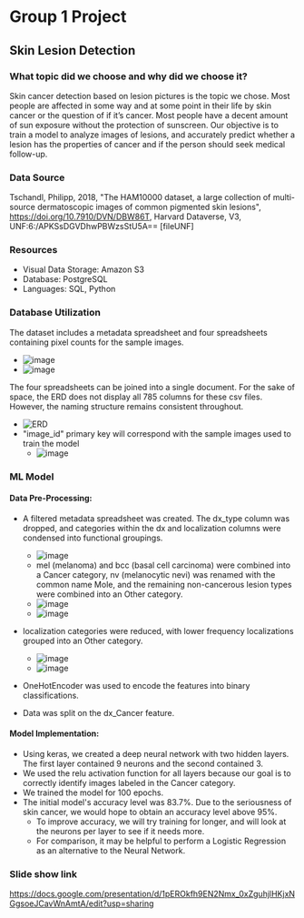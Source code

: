 # Group 1 Project
## Skin Lesion Detection

### What topic did we choose and why did we choose it?

Skin cancer detection based on lesion pictures is the topic we chose. Most people are affected in some way and at some point in their life by skin cancer or the question of if it’s cancer. Most people have a decent amount of sun exposure without the protection of sunscreen. Our objective is to train a model to analyze images of lesions, and accurately predict whether a lesion has the properties of cancer and if the person should seek medical follow-up.

### Data Source
Tschandl, Philipp, 2018, "The HAM10000 dataset, a large collection of multi-source dermatoscopic images of common pigmented skin lesions", https://doi.org/10.7910/DVN/DBW86T, Harvard Dataverse, V3, UNF:6:/APKSsDGVDhwPBWzsStU5A== [fileUNF]

### Resources

- Visual Data Storage: Amazon S3
- Database: PostgreSQL
- Languages: SQL, Python

### Database Utilization

The dataset includes a metadata spreadsheet and four spreadsheets containing pixel counts for the sample images.
  - ![image](https://user-images.githubusercontent.com/83254435/133031814-8f12f8e6-ceb9-41ed-ad26-154fc2361f18.png)
  - ![image](https://user-images.githubusercontent.com/83254435/133032037-62079814-8191-4fb4-af83-dcf6787781c4.png)

The four spreadsheets can be joined into a single document. For the sake of space, the ERD does not display all 785 columns for these csv files. However, the naming structure remains consistent throughout.
  - ![ERD](https://user-images.githubusercontent.com/83254435/133032192-a65346b6-0e47-4d41-9100-db98e9fc2aa2.png)
  - "image_id" primary key will correspond with the sample images used to train the model
    - ![image](https://user-images.githubusercontent.com/83254435/133032897-c36a3ad6-4f19-4b90-a20b-4151f02566e7.png)

 
### ML Model

#### Data Pre-Processing:
  - A filtered metadata spreadsheet was created. The dx_type column was dropped, and categories within the dx and localization columns were condensed into functional groupings.
    - ![image](https://user-images.githubusercontent.com/83254435/135788982-1227adab-4422-4b45-b7a2-b032f0a79dab.png)
    - mel (melanoma) and bcc (basal cell carcinoma) were combined into a Cancer category, nv (melanocytic nevi) was renamed with the common name Mole, and the remaining non-cancerous lesion types were combined into an Other category.
    - ![image](https://user-images.githubusercontent.com/83254435/135789380-25233c4d-c186-47c4-bd9e-4e5672c7a69c.png)
    - ![image](https://user-images.githubusercontent.com/83254435/135789404-4beaf007-e9f5-48bb-a547-7d6a18dbb4ba.png)

  - localization categories were reduced, with lower frequency localizations grouped into an Other category.
    - ![image](https://user-images.githubusercontent.com/83254435/135789755-8203bfd1-d2c4-4f61-9ea6-760068084ede.png)
    - ![image](https://user-images.githubusercontent.com/83254435/135789767-8dbe3750-e8ab-4e71-a257-7e19373c1933.png)

  - OneHotEncoder was used to encode the features into binary classifications. 
  - Data was split on the dx_Cancer feature.

#### Model Implementation:
  - Using keras, we created a deep neural network with two hidden layers. The first layer contained 9 neurons and the second contained 3. 
  - We used the relu activation function for all layers because our goal is to correctly identify images labeled in the Cancer category.
  - We trained the model for 100 epochs.
  - The initial model's accuracy level was 83.7%. Due to the seriousness of skin cancer, we would hope to obtain an accuracy level above 95%. 
    - To improve accuracy, we will try training for longer, and will look at the neurons per layer to see if it needs more. 
    - For comparison, it may be helpful to perform a Logistic Regression as an alternative to the Neural Network.

### Slide show link

https://docs.google.com/presentation/d/1pEROkfh9EN2Nmx_0xZguhjlHKjxNGgsoeJCavWnAmtA/edit?usp=sharing

